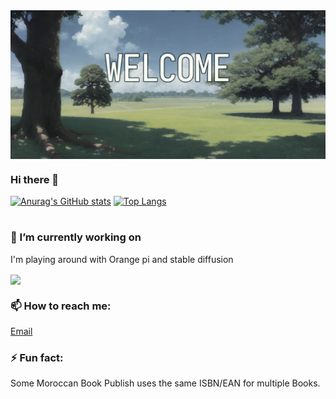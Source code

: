 
 <img align="center"  src="2.png" />

### Hi there 👋



[![Anurag's GitHub stats](https://github-readme-stats.vercel.app/api?username=sinnate&theme=dracula)](https://github.com/anuraghazra/github-readme-stats)
  [![Top Langs](https://github-readme-stats.vercel.app/api/top-langs/?username=sinnate&langs_count=12&theme=dracula)](https://github.com/anuraghazra/github-readme-stats)


#


### 🔭 I’m currently working on 

  I'm playing around with Orange pi and stable diffusion
  
 <a href="https://github.com/sinnate/orange-pi-5-stable-diffusion-webui">
  <img align="center" src="https://github-readme-stats.vercel.app/api/pin/?username=sinnate&repo=orange-pi-5-stable-diffusion-webui" />
</a>



 ### 📫 How to reach me: 
 
 <a href="mailto:contact@sinnate.dev">Email</a>

 ### ⚡ Fun fact:
 Some Moroccan Book Publish uses the same ISBN/EAN for multiple Books.

